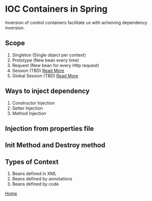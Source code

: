 # IOC Containers in Spring

Inversion of control containers facilitate us with acheiving dependency inversion.

## Scope
1. Singleton (Single object per context)
2. Prototype (New bean every time)
3. Request (New bean for every Http request)
4. Session (TBD) [Read More](https://docs.spring.io/spring/docs/3.0.0.M3/reference/html/ch04s04.html)
5. Global Session (TBD) [Read More](https://docs.spring.io/spring/docs/3.0.0.M3/reference/html/ch04s04.html)

## Ways to inject dependency
1. Constructor Injection
2. Setter Injection
3. Method Injection

## Injection from properties file

## Init Method and Destroy method

## Types of Context
1. Beans defined in XML
2. Beans defined by annotations
3. Beans defined by code
 
[Home](ReadMe.md)

